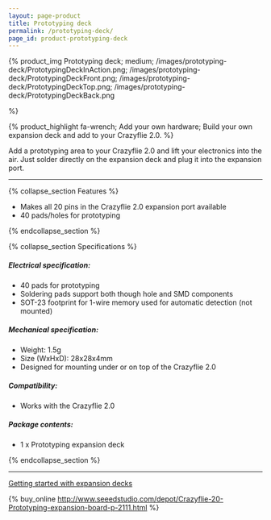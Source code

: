 ```yaml
---
layout: page-product
title: Prototyping deck
permalink: /prototyping-deck/
page_id: product-prototyping-deck
---
```


{% product_img Prototyping deck; medium;
/images/prototyping-deck/PrototypingDeckInAction.png;
/images/prototyping-deck/PrototypingDeckFront.png;
/images/prototyping-deck/PrototypingDeckTop.png;
/images/prototyping-deck/PrototypingDeckBack.png



%}

{% product_highlight 
fa-wrench;
Add your own hardware;
Build your own expansion deck and add to your Crazyflie 2.0.
%}

Add a prototyping area to your Crazyflie 2.0 and lift your electronics
into the air. Just solder directly on the expansion deck and plug it
into the expansion port.

---

{% collapse_section Features %}

* Makes all 20 pins in the Crazyflie 2.0 expansion port available
* 40 pads/holes for prototyping

{% endcollapse_section %}

{% collapse_section Specifications %}
##### Electrical specification:

* 40 pads for prototyping
* Soldering pads support both though hole and SMD components
* SOT-23 footprint for 1-wire memory used for automatic detection (not mounted)

##### Mechanical specification:

* Weight: 1.5g
* Size (WxHxD): 28x28x4mm
* Designed for mounting under or on top of the Crazyflie 2.0

##### Compatibility:

* Works with the Crazyflie 2.0

##### Package contents:

* 1 x Prototyping expansion deck

{% endcollapse_section %}

---

[Getting started with expansion decks](https://www.bitcraze.io/getting-started-with-expansion-decks/)

{% buy_online http://www.seeedstudio.com/depot/Crazyflie-20-Prototyping-expansion-board-p-2111.html %}
